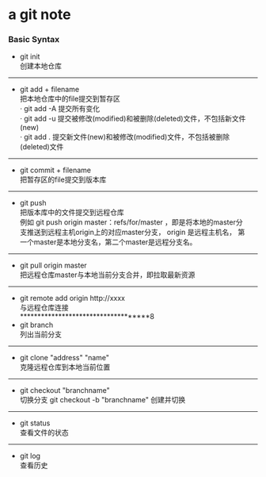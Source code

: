 
# a git note   
### Basic Syntax   
* git init                                              
创建本地仓库   
*************************************
* git add + filename    
把本地仓库中的file提交到暂存区   
·  git add -A  提交所有变化   
·  git add -u  提交被修改(modified)和被删除(deleted)文件，不包括新文件(new)   
·  git add .  提交新文件(new)和被修改(modified)文件，不包括被删除(deleted)文件   
*************************************
* git commit + filename   
把暂存区的file提交到版本库   
*************************************
* git push        
把版本库中的文件提交到远程仓库               
例如 git push origin master：refs/for/master ，即是将本地的master分   
支推送到远程主机origin上的对应master分支， origin 是远程主机名， 第   
一个master是本地分支名，第二个master是远程分支名。   
*************************************
* git pull origin master   
把远程仓库master与本地当前分支合并，即拉取最新资源   
*************************************
* git remote add origin http://xxxx     
与远程仓库连接   
************************************8
* git branch   
列出当前分支   
*************************************
* git clone "address" "name"   
克隆远程仓库到本地当前位置    
*************************************
* git checkout "branchname"    
切换分支     git checkout -b "branchname" 创建并切换   
************************************
* git status   
查看文件的状态   
*************************************
* git log   
查看历史   